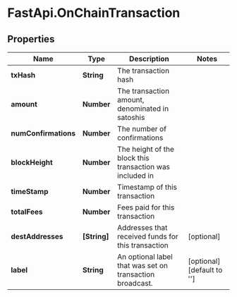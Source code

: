 # FastApi.OnChainTransaction

## Properties

Name | Type | Description | Notes
------------ | ------------- | ------------- | -------------
**txHash** | **String** | The transaction hash | 
**amount** | **Number** | The transaction amount, denominated in satoshis | 
**numConfirmations** | **Number** | The number of confirmations | 
**blockHeight** | **Number** | The height of the block this transaction was included in | 
**timeStamp** | **Number** | Timestamp of this transaction | 
**totalFees** | **Number** | Fees paid for this transaction | 
**destAddresses** | **[String]** | Addresses that received funds for this transaction | [optional] 
**label** | **String** | An optional label that was set on transaction broadcast. | [optional] [default to &#39;&#39;]


